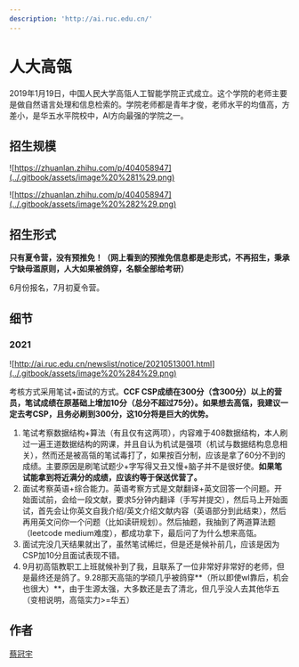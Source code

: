 ```yaml
---
description: 'http://ai.ruc.edu.cn/'
---
```


# 人大高瓴

2019年1月19日，中国人民大学高瓴人工智能学院正式成立。这个学院的老师主要是做自然语言处理和信息检索的。学院老师都是青年才俊，老师水平的均值高，方差小，是华五水平院校中，AI方向最强的学院之一。

## 招生规模

![https://zhuanlan.zhihu.com/p/404058947](../.gitbook/assets/image%20%281%29.png)

![https://zhuanlan.zhihu.com/p/404058947](../.gitbook/assets/image%20%282%29.png)

## 招生形式

**只有夏令营，没有预推免！（网上看到的预推免信息都是走形式，不再招生，秉承宁缺毋滥原则，人大如果被鸽穿，名额全部给考研）**

6月份报名，7月初夏令营。

## 细节

### 2021

![http://ai.ruc.edu.cn/newslist/notice/20210513001.html](../.gitbook/assets/image%20%284%29.png)

考核方式采用笔试+面试的方式。**CCF CSP成绩在300分（含300分）以上的营员，笔试成绩在原基础上增加10分（总分不超过75分）。如果想去高瓴，我建议一定去考CSP，且务必刷到300分，这10分将是巨大的优势。**

1. 笔试考察数据结构+算法（有且仅有这两项），内容难于408数据结构，本人刷过一遍王道数据结构的网课，并且自认为机试是强项（机试与数据结构息息相关），然而还是被高瓴的笔试毒打了，如果按百分制，应该是拿了60分不到的成绩。主要原因是刷笔试题少+字写得又丑又慢+脑子并不是很好使。**如果笔试能拿到将近满分的成绩，应该约等于保送优营了。**
2. 面试考察英语+综合能力。英语考察方式是文献翻译+英文回答一个问题。开始面试前，会给一段文献，要求5分钟内翻译（手写并提交），然后马上开始面试，首先会让你英文自我介绍/英文介绍文献内容（英语部分到此结束），然后再用英文问你一个问题（比如读研规划）。然后抽题，我抽到了两道算法题（leetcode medium难度），都成功拿下，最后问了为什么想来高瓴。
3. 面试完没几天结果就出了，虽然笔试稀烂，但是还是候补前几，应该是因为CSP加10分且面试表现不错。
4. 9月初高瓴教职工上班就候补到了我，且联系了一位非常好非常好的老师，但是最终还是鸽了。9.28那天高瓴的学硕几乎被鸽穿**（所以即使wl靠后，机会也很大）**，由于生源太强，大多数还是去了清北，但几乎没人去其他华五（变相说明，高瓴实力&gt;=华五）

## 作者

[蔡冠宇](../zuo-zhe-lian-xi-fang-shi.md#cai-guan-yu)


